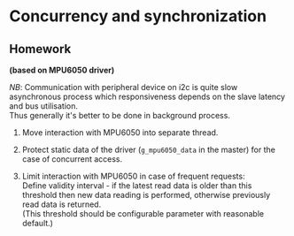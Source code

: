 # Concurrency and synchronization

## Homework

**(based on MPU6050 driver)**

_NB_:
Communication with peripheral device on i2c is quite slow asynchronous process
which responsiveness depends on the slave latency and bus utilisation.  
Thus generally it's better to be done in background process.

1. Move interaction with MPU6050 into separate thread.

2. Protect static data of the driver (`g_mpu6050_data` in the master)
for the case of concurrent access.

3. Limit interaction with MPU6050 in case of frequent requests:  
Define validity interval - if the latest read data is older than this threshold
then new data reading is performed, otherwise previously read data is returned.  
(This threshold should be configurable parameter with reasonable default.)

